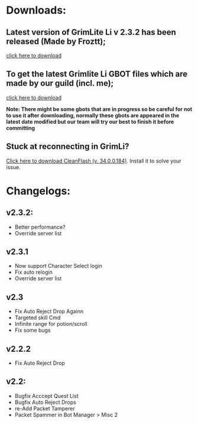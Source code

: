 # Downloads:
## Latest version of GrimLite Li v 2.3.2 has been released (Made by Froztt); 
[click here to download](https://github.com/nicknggt/Grimlite-Li-GBOT/releases/download/v2.3.2/Grimlite.Li.2.3_Plugins_included.zip)

## To get the latest Grimlite Li GBOT files  which are made by our guild (incl. me); 
[click here to download](https://github.com/nicknggt/Grimlite-Li-GBOT/archive/refs/heads/main.zip)

**Note: There might be some gbots that are in progress so be careful for not to use it after downloading, normally these gbots are appeared in the latest date modified but our team will try our best to finish it before committing**

## Stuck at reconnecting in GrimLi?
[Click here to download CleanFlash (v. 34.0.0.184)](https://github.com/nicknggt/Grimlite-Li-GBOT/releases/download/CleanFlash_34.0.0.184/CleanFlash_34.0.0.184_Installer.rar). Install it to solve your issue.

# Changelogs:
## v2.3.2:
- Better performance?
- Override server list

## v2.3.1
- Now support Character Select login
- Fix auto relogin 
- Override server list

## v2.3
- Fix Auto Reject Drop Againn
- Targeted skill Cmd 
- Infinite range for potion/scroll
- Fix some bugs

## v2.2.2
- Fix Auto Reject Drop

## v2.2:
- Bugfix Acccept Quest List
- Bugfix Auto Reject Drops
- re-Add Packet Tamperer
- Packet Spammer in Bot Manager > Misc 2